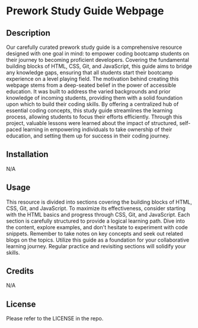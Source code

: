 # Prework Study Guide Webpage

## Description

Our carefully curated prework study guide is a comprehensive resource designed with one goal in mind: to empower coding bootcamp students on their journey to becoming proficient developers. Covering the fundamental building blocks of HTML, CSS, Git, and JavaScript, this guide aims to bridge any knowledge gaps, ensuring that all students start their bootcamp experience on a level playing field. The motivation behind creating this webpage stems from a deep-seated belief in the power of accessible education. It was built to address the varied backgrounds and prior knowledge of incoming students, providing them with a solid foundation upon which to build their coding skills. By offering a centralized hub of essential coding concepts, this study guide streamlines the learning process, allowing students to focus their efforts efficiently. Through this project, valuable lessons were learned about the impact of structured, self-paced learning in empowering individuals to take ownership of their education, and setting them up for success in their coding journey.


## Installation

N/A

## Usage

This resource is divided into sections covering the building blocks of HTML, CSS, Git, and JavaScript. To maximize its effectiveness, consider starting with the HTML basics and progress through CSS, Git, and JavaScript. Each section is carefully structured to provide a logical learning path. Dive into the content, explore examples, and don't hesitate to experiment with code snippets. Remember to take notes on key concepts and seek out related blogs on the topics. Utilize this guide as a foundation for your collaborative learning journey. Regular practice and revisiting sections will solidify your skills.


## Credits

N/A

## License

Please refer to the LICENSE in the repo.

